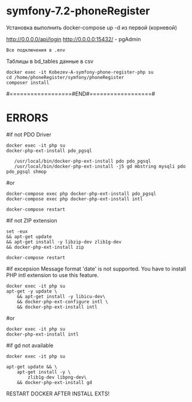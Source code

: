 #  symfony-7.2-phoneRegister

Установка выполнить docker-compose up -d из первой (корневой)

http://0.0.0.0/api/login
http://0.0.0.0:15432/ - pgAdmin
```
Все подключения в .env
```
Таблицы в bd_tables данные в csv
```
docker exec -it Kobezev-A-symfony-phone-register-php su
cd /home/phoneRegister/symfony/phoneRegister
composer install
```

#==================#END#==================#
#  ERRORS
#if not PDO Driver
```
docker exec -it php su
docker-php-ext-install pdo_pgsql
```

       /usr/local/bin/docker-php-ext-install pdo pdo_pgsql
       /usr/local/bin/docker-php-ext-install -j5 gd mbstring mysqli pdo pdo_pgsql shmop

#or
```
docker-compose exec php docker-php-ext-install pdo_pgsql
docker-compose exec php docker-php-ext-install intl
```
```
docker-compose restart
```
#if not ZIP extension
```
set -eux     
&& apt-get update     
&& apt-get install -y libzip-dev zlib1g-dev     
&& docker-php-ext-install zip
```
```
docker-compose restart
```
#if excepsion Message format 'date' is not supported. You have to install PHP intl extension to use this feature.
```
docker exec -it php su
apt-get -y update \
    && apt-get install -y libicu-dev\
    && docker-php-ext-configure intl \
    && docker-php-ext-install intl
```
#or
```
docker exec -it php su
docker-php-ext-install intl
```
#if gd not available
```
docker exec -it php su

apt-get update && \
    apt-get install -y \
        zlib1g-dev libpng-dev\
    && docker-php-ext-install gd
```
RESTART DOCKER AFTER INSTALL EXTS!


